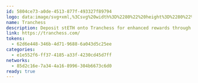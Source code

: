 ```yaml
---
id: 5804ce73-a0de-4513-877f-493327f89794
logo: data:image/svg+xml,%3Csvg%20width%3D%2280%22%20height%3D%2280%22%20viewBox%3D%220%200%2080%2080%22%20fill%3D%22none%22%20xmlns%3D%22http%3A%2F%2Fwww.w3.org%2F2000%2Fsvg%22%3E%0A%3Cg%20clip-path%3D%22url(%23clip0_4503_4173)%22%3E%0A%3Cg%20opacity%3D%220.9%22%20filter%3D%22url(%23filter0_f_4503_4173)%22%3E%0A%3Cpath%20fill-rule%3D%22evenodd%22%20clip-rule%3D%22evenodd%22%20d%3D%22M46.2808%2016.2728C45.0201%2015.012%2042.9759%2015.012%2041.7151%2016.2728L24.8765%2033.1122C23.6157%2034.373%2023.6157%2036.4173%2024.8765%2037.6781L41.7151%2054.5175C42.9759%2055.7783%2045.0201%2055.7783%2046.2808%2054.5175L47.3185%2055.5552L46.2808%2054.5175L63.1194%2037.6781C64.3802%2036.4173%2064.3802%2034.373%2063.1194%2033.1122L46.2808%2016.2728L46.2808%2016.2728ZM48.3561%2014.1974C45.9492%2011.7903%2042.0467%2011.7903%2039.6398%2014.1974L22.8012%2031.0367C20.3942%2033.4438%2020.3942%2037.3465%2022.8012%2039.7536L39.6398%2056.5929C42.0467%2059%2045.9492%2059%2048.3561%2056.5929L65.1948%2039.7536C67.6017%2037.3465%2067.6017%2033.4438%2065.1948%2031.0367L48.3562%2014.1974C48.3562%2014.1974%2048.3561%2014.1974%2048.3561%2014.1974Z%22%20fill%3D%22%239EDC39%22%2F%3E%0A%3Cpath%20d%3D%22M32.1713%2023.6546L40.5905%2015.2353C42.4244%2013.4014%2045.3977%2013.4014%2047.2316%2015.2353L55.6509%2023.6546L43.911%2035.3944L32.1713%2023.6546Z%22%20fill%3D%22%239EDC39%22%2F%3E%0A%3Cpath%20d%3D%22M32.1995%2047.1351L43.9393%2035.3953L55.6791%2047.1351L47.2598%2055.5544C45.426%2057.3883%2042.4526%2057.3883%2040.6187%2055.5544L32.1995%2047.1351Z%22%20fill%3D%22%239EDC39%22%2F%3E%0A%3C%2Fg%3E%0A%3Cpath%20fill-rule%3D%22evenodd%22%20clip-rule%3D%22evenodd%22%20d%3D%22M42.2808%2020.2728C41.0201%2019.012%2038.9759%2019.012%2037.7151%2020.2728L20.8765%2037.1122C19.6157%2038.373%2019.6157%2040.4173%2020.8765%2041.6781L37.7151%2058.5175C38.9759%2059.7783%2041.0201%2059.7783%2042.2808%2058.5175L43.3185%2059.5552L42.2808%2058.5175L59.1194%2041.6781C60.3802%2040.4173%2060.3802%2038.373%2059.1194%2037.1122L42.2808%2020.2728L42.2808%2020.2728ZM44.3561%2018.1974C41.9492%2015.7903%2038.0467%2015.7903%2035.6398%2018.1974L18.8012%2035.0367C16.3942%2037.4438%2016.3942%2041.3465%2018.8012%2043.7536L35.6398%2060.5929C38.0467%2063%2041.9492%2063%2044.3561%2060.5929L61.1948%2043.7536C63.6017%2041.3465%2063.6017%2037.4438%2061.1948%2035.0367L44.3562%2018.1974C44.3562%2018.1974%2044.3561%2018.1974%2044.3561%2018.1974Z%22%20fill%3D%22black%22%2F%3E%0A%3Cpath%20d%3D%22M28.1713%2027.6546L36.5905%2019.2353C38.4244%2017.4014%2041.3977%2017.4014%2043.2316%2019.2353L51.6509%2027.6546L39.911%2039.3944L28.1713%2027.6546Z%22%20fill%3D%22black%22%2F%3E%0A%3Cpath%20d%3D%22M28.1995%2051.1351L39.9393%2039.3953L51.6791%2051.1351L43.2598%2059.5544C41.426%2061.3883%2038.4526%2061.3883%2036.6187%2059.5544L28.1995%2051.1351Z%22%20fill%3D%22black%22%2F%3E%0A%3C%2Fg%3E%0A%3Cdefs%3E%0A%3Cfilter%20id%3D%22filter0_f_4503_4173%22%20x%3D%226.99597%22%20y%3D%22-1.60791%22%20width%3D%2274.004%22%20height%3D%2274.0061%22%20filterUnits%3D%22userSpaceOnUse%22%20color-interpolation-filters%3D%22sRGB%22%3E%0A%3CfeFlood%20flood-opacity%3D%220%22%20result%3D%22BackgroundImageFix%22%2F%3E%0A%3CfeBlend%20mode%3D%22normal%22%20in%3D%22SourceGraphic%22%20in2%3D%22BackgroundImageFix%22%20result%3D%22shape%22%2F%3E%0A%3CfeGaussianBlur%20stdDeviation%3D%227%22%20result%3D%22effect1_foregroundBlur_4503_4173%22%2F%3E%0A%3C%2Ffilter%3E%0A%3CclipPath%20id%3D%22clip0_4503_4173%22%3E%0A%3Crect%20width%3D%2280.0037%22%20height%3D%2280%22%20fill%3D%22white%22%2F%3E%0A%3C%2FclipPath%3E%0A%3C%2Fdefs%3E%0A%3C%2Fsvg%3E%0A
name: Tranchess
description: Deposit stETH onto Tranchess for enhanced rewards through staYETH and turYETH.
link: https://tranchess.com/
tokens:
  - 62d6e448-346b-4d71-9688-6a043d5c25ee
categories:
  - e1e552f6-ff37-4185-a33f-4230cd45d7ff
networks:
  - 85d2c16e-7a34-4a16-8996-304b6673c6d0
ready: true
---
```

